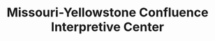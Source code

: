 ---
layout: repo
title: "Missouri-Yellowstone Confluence Interpretive Center"
id: 6492
permalink: repos/6492/
---